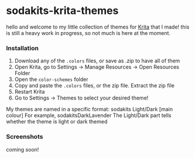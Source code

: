 # sodakits-krita-themes

hello and welcome to my little collection of themes for [Krita](https://krita.org/en/) that I made!
this is still a heavy work in progress, so not much is here at the moment.

### Installation
1. Download any of the `.colors` files, or save as .zip to have all of them
2. Open Krita, go to Settings -> Manage Resources -> Open Resources Folder
3. Open the `color-schemes` folder
4. Copy and paste the `.colors` files, or the zip file. Extract the zip file
5. Restart Krita
6. Go to Settings -> Themes to select your desired theme!
   
My themes are named in a specific format: sodakits Light/Dark [main colour]
For example, sodakitsDarkLavender
The Light/Dark part tells whether the theme is light or dark themed

### Screenshots
coming soon!
